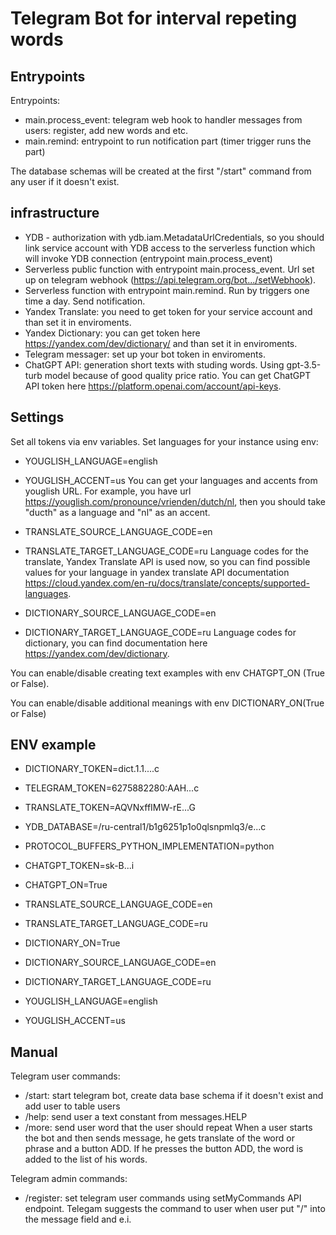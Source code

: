 # Telegram Bot for interval repeting words

## Entrypoints

Entrypoints:
- main.process_event: telegram web hook to handler messages from users: register, add new words and etc.
- main.remind: entrypoint to run notification part (timer trigger runs the part) 

The database schemas will be created at the first "/start" command from any user if it doesn't exist.

## infrastructure

- YDB - authorization with ydb.iam.MetadataUrlCredentials, so you should link service account with YDB access to the serverless function which will invoke YDB connection (entrypoint  main.process_event)
- Serverless public function with entrypoint main.process_event. Url set up on telegram webhook (https://api.telegram.org/bot.../setWebhook).
- Serverless function with entrypoint main.remind. Run by triggers one time a day. Send notification.
- Yandex Translate: you need to get token for your service account and than set it in enviroments.
- Yandex Dictionary: you can get token here https://yandex.com/dev/dictionary/ and than set it  in enviroments.
- Telegram messager: set up your bot token in enviroments.
- ChatGPT API: generation short texts with studing words. Using gpt-3.5-turb model because of good quality price ratio. You can get ChatGPT API token here https://platform.openai.com/account/api-keys.

## Settings
Set all tokens  via env variables.
Set languages for your instance using env:
- YOUGLISH_LANGUAGE=english 
- YOUGLISH_ACCENT=us
You can get your languages and accents from youglish URL. For example, you have url https://youglish.com/pronounce/vrienden/dutch/nl, then you should take "ducth" as a language and "nl" as an accent.

- TRANSLATE_SOURCE_LANGUAGE_CODE=en
- TRANSLATE_TARGET_LANGUAGE_CODE=ru
Language codes for the translate, Yandex Translate API is used now, so you can find possible values for your language in yandex translate API documentation https://cloud.yandex.com/en-ru/docs/translate/concepts/supported-languages.
- DICTIONARY_SOURCE_LANGUAGE_CODE=en
- DICTIONARY_TARGET_LANGUAGE_CODE=ru
Language codes for dictionary, you can find documentation here https://yandex.com/dev/dictionary.

You can enable/disable creating text examples with env CHATGPT_ON (True or False).
    
You can enable/disable additional meanings  with env DICTIONARY_ON(True or False)

## ENV example
- DICTIONARY_TOKEN=dict.1.1....c
- TELEGRAM_TOKEN=6275882280:AAH...c
- TRANSLATE_TOKEN=AQVNxffIMW-rE...G
- YDB_DATABASE=/ru-central1/b1g6251p1o0qlsnpmlq3/e...c
- PROTOCOL_BUFFERS_PYTHON_IMPLEMENTATION=python
- CHATGPT_TOKEN=sk-B...i

- CHATGPT_ON=True 
- TRANSLATE_SOURCE_LANGUAGE_CODE=en
- TRANSLATE_TARGET_LANGUAGE_CODE=ru

- DICTIONARY_ON=True
- DICTIONARY_SOURCE_LANGUAGE_CODE=en
- DICTIONARY_TARGET_LANGUAGE_CODE=ru

- YOUGLISH_LANGUAGE=english
- YOUGLISH_ACCENT=us

## Manual
Telegram user commands:
- /start: start telegram bot, create data base schema if it doesn't exist and add user to table users
- /help: send user a text constant from messages.HELP
- /more: send user word that the user should repeat
When a user starts the bot and then sends message, he gets translate of the word or phrase and a button ADD. If he presses the button ADD, the word is added to the list of his words.

Telegram admin commands:
- /register: set telegram user commands using setMyCommands API endpoint. Telegam suggests the command to user when user put "/" into the message field and e.i.

